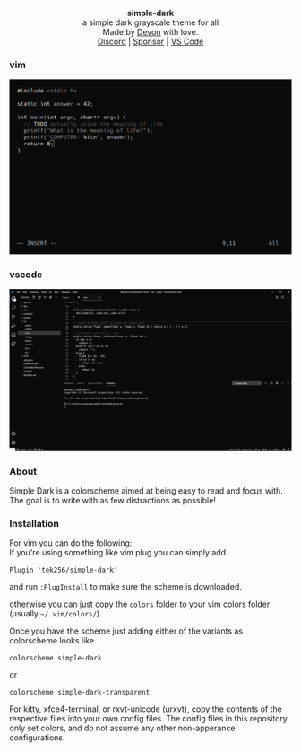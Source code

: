 <div id="header">
    <p align="center">
      <b>simple-dark</b><br>
	  <span font-size="16px">a simple dark grayscale theme for all</span><br>
      <span font-size="12px">Made by <a href="http://tek256.com">Devon</a> with love.</span><br>
      <span><a href="https://discordapp.com/invite/63GvpMh">Discord</a> | <a href="https://github.com/sponsors/tek256">Sponsor</a> | <a href="https://marketplace.visualstudio.com/items?itemName=tek256.simple-dark">VS Code</a></span>
    </p>
</div>

### vim

![simple-dark-screenshot](images/screenshot.png)

### vscode

![simple-dark-vscode-screenshot](images/screenshot_vscode.png)

### About  
Simple Dark is a colorscheme aimed at being easy to read and focus with. The goal is to write with as few distractions as possible!

### Installation
For vim you can do the following:  
If you're using something like vim plug you can simply add 
```
Plugin 'tek256/simple-dark'
```
and run `:PlugInstall` to make sure the scheme is downloaded.

otherwise you can just copy the `colors` folder to your vim colors folder (usually `~/.vim/colors/`).

Once you have the scheme just adding either of the variants as colorscheme looks like
```
colorscheme simple-dark
```
or 
```
colorscheme simple-dark-transparent
```


For kitty, xfce4-terminal, or rxvt-unicode (urxvt), copy the contents of the respective files into your own config files. The config files in this repository only set colors, and do not assume any other non-apperance configurations.
